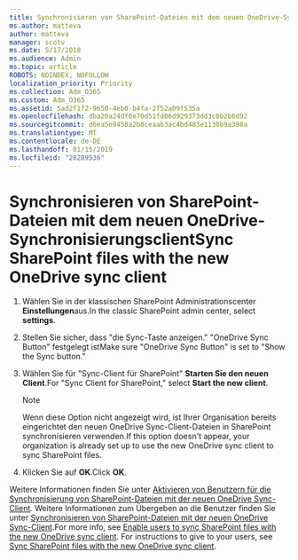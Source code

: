 ```yaml
---
title: Synchronisieren von SharePoint-Dateien mit dem neuen OneDrive-Synchronisierungsclient
ms.author: matteva
author: matteva
manager: scotv
ms.date: 5/17/2018
ms.audience: Admin
ms.topic: article
ROBOTS: NOINDEX, NOFOLLOW
localization_priority: Priority
ms.collection: Adm_O365
ms.custom: Adm_O365
ms.assetid: 5ad2f1f2-9650-4eb0-b4fa-2f52a09f535a
ms.openlocfilehash: dba20a24df6e70d51fd06d929373dd3c0b2b6d92
ms.sourcegitcommit: d6ea5e9458a2b8ceaab3ac4bd483e1130b9a398a
ms.translationtype: MT
ms.contentlocale: de-DE
ms.lasthandoff: 01/15/2019
ms.locfileid: "28289536"
---
```

# <a name="sync-sharepoint-files-with-the-new-onedrive-sync-client"></a><span data-ttu-id="89050-102">Synchronisieren von SharePoint-Dateien mit dem neuen OneDrive-Synchronisierungsclient</span><span class="sxs-lookup"><span data-stu-id="89050-102">Sync SharePoint files with the new OneDrive sync client</span></span>

1. <span data-ttu-id="89050-103">Wählen Sie in der klassischen SharePoint Administrationscenter **Einstellungen**aus.</span><span class="sxs-lookup"><span data-stu-id="89050-103">In the classic SharePoint admin center, select **settings**.</span></span>
    
2. <span data-ttu-id="89050-104">Stellen Sie sicher, dass "die Sync-Taste anzeigen." "OneDrive Sync Button" festgelegt ist</span><span class="sxs-lookup"><span data-stu-id="89050-104">Make sure "OneDrive Sync Button" is set to "Show the Sync button."</span></span>
    
3. <span data-ttu-id="89050-105">Wählen Sie für "Sync-Client für SharePoint" **Starten Sie den neuen Client**.</span><span class="sxs-lookup"><span data-stu-id="89050-105">For "Sync Client for SharePoint," select **Start the new client**.</span></span>
    
    > [!NOTE]
    > <span data-ttu-id="89050-106">Wenn diese Option nicht angezeigt wird, ist Ihrer Organisation bereits eingerichtet den neuen OneDrive Sync-Client-Dateien in SharePoint synchronisieren verwenden.</span><span class="sxs-lookup"><span data-stu-id="89050-106">If this option doesn't appear, your organization is already set up to use the new OneDrive sync client to sync SharePoint files.</span></span> 
  
4. <span data-ttu-id="89050-107">Klicken Sie auf **OK**.</span><span class="sxs-lookup"><span data-stu-id="89050-107">Click **OK**.</span></span>
    
<span data-ttu-id="89050-p101">Weitere Informationen finden Sie unter [Aktivieren von Benutzern für die Synchronisierung von SharePoint-Dateien mit der neuen OneDrive Sync-Client](https://go.microsoft.com/fwlink/?linkid=866433). Weitere Informationen zum Übergeben an die Benutzer finden Sie unter [Synchronisieren von SharePoint-Dateien mit der neuen OneDrive Sync-Client](https://go.microsoft.com/fwlink/?linkid=866427).</span><span class="sxs-lookup"><span data-stu-id="89050-p101">For more info, see [Enable users to sync SharePoint files with the new OneDrive sync client](https://go.microsoft.com/fwlink/?linkid=866433). For instructions to give to your users, see [Sync SharePoint files with the new OneDrive sync client](https://go.microsoft.com/fwlink/?linkid=866427).</span></span>
  

